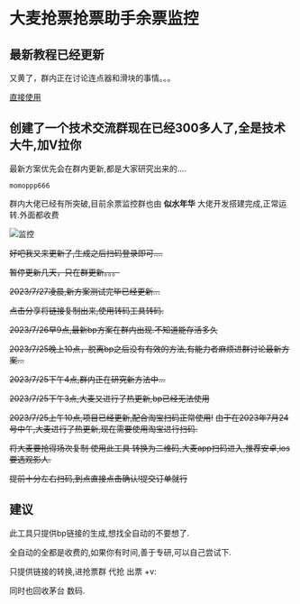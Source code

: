 # 大麦抢票抢票助手余票监控
## 最新教程已经更新

又黄了，群内正在讨论连点器和滑块的事情。。。

[直接使用](http://wen_wen_okok.gitee.io/daimai_qr)

## 创建了一个技术交流群现在已经300多人了,全是技术大牛,加V拉你

最新方案优先会在群内更新,都是大家研究出来的....

```
momoppp666
```
群内大佬已经有所突破,目前余票监控群也由 **似水年华** 大佬开发搭建完成,正常运转.外面都收费

![监控](https://github.com/zhangwenboi/daimaiqr/56105d120b19c62c4d326ccd7580493bf6330329/e76697b59580651fe58d6ecde80730a.jpg)
 
~~好吧我又来更新了,生成之后扫码登录即可....~~

~~暂停更新几天，只在群更新。。。~~

 ~~2023/7/27凌晨,新方案测试完毕已经更新...~~
 
 ~~点击分享将链接复制出来,使用转码工具转码.~~
 
~~2023/7/26早9点,最新bp方案在群内出现.不知道能存活多久~~
 
 ~~2023/7/25晚上10点，脱离bp之后没有有效的方法,有能力者麻烦进群讨论最新方案...~~
 
~~2023/7/25下午4点,群内正在研究新方法中...~~
 
 ~~2023/7/25下午3点,大麦又进行了热更新,bp已经无法使用~~
 
 ~~2023/7/25上午10点,项目已经更新,配合淘宝扫码正常使用!~~
  ~~由于在2023年7月24号中午,大麦进行了热更新,现在需要使用淘宝进行扫码.~~
 

 ~~将大麦要抢得场次复制 使用此工具 转换为二维码,大麦app扫码进入,推荐安卓,ios要选观影人.~~

~~提前十分左右扫码,到点直接点击确认!提交订单就行~~



  

## 建议

此工具只提供bp链接的生成,想找全自动的不要想了. 

全自动的全都是收费的,如果你有时间,善于专研,可以自己尝试下.

只提供链接的转换,进抢票群 代抢 出票 +v:

同时也回收茅台 数码.


